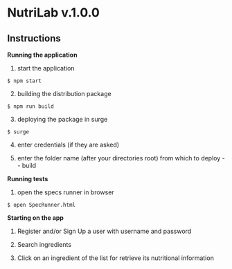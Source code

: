 # NutriLab v.1.0.0

## Instructions

**Running the application**

1. start the application

~~~
$ npm start
~~~

2. building the distribution package

~~~
$ npm run build
~~~

3. deploying the package in surge

~~~
$ surge
~~~

4. enter credentials (if they are asked)

5. enter the folder name (after your directories root) from which to deploy -- build

**Running tests**

1. open the specs runner in browser

~~~
$ open SpecRunner.html
~~~

**Starting on the app**

1. Register and/or Sign Up a user with username and password

2. Search ingredients

3. Click on an ingredient of the list for retrieve its nutritional information
